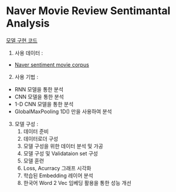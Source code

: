 ﻿# Naver Movie Review Sentimantal Analysis

[모델 구현 코드](https://github.com/ParkJongham/ham/blob/master/Naver%20Movie%20Review%20Sentimantal%20Analysis/Naver%20Movie%20Review%20Sentimantal%20Analysis.ipynb)

1. 사용 데이터 : 
- [Naver sentiment movie corpus](https://github.com/e9t/nsmc)

2. 사용 기법 : 

- RNN 모델을 통한 분석
- CNN 모델을 통한 분석
- 1-D CNN 모델을 통한 분석
- GlobalMaxPooling 1D() 만을 사용하여 분석

3. 모델 구성 : 
	1. 데이터 준비
	2. 데이터로더 구성
	3. 모델 구성을 위한 데이터 분석 및 가공
	4. 모델 구성 및 Validataion set 구성
	5. 모델 훈련
	6. Loss, Acurracy 그래프 시각화
	7. 학습된 Embedding 레이어 분석
	8. 한국어 Word 2 Vec 임베딩 활용을 통한 성능 개선


